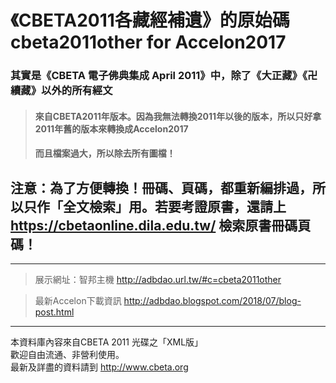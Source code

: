 # 《CBETA2011各藏經補遺》的原始碼 cbeta2011other for Accelon2017  

### 其實是《CBETA 電子佛典集成 April 2011》中，除了《大正藏》《卍續藏》以外的所有經文  

> #### 來自CBETA2011年版本。因為我無法轉換2011年以後的版本，所以只好拿2011年舊的版本來轉換成Accelon2017  
> #### 而且檔案過大，所以除去所有圖檔！  
## 注意：為了方便轉換！冊碼、頁碼，都重新編排過，所以只作「全文檢索」用。若要考證原書，還請上 https://cbetaonline.dila.edu.tw/ 檢索原書冊碼頁碼！  
---  
> 展示網址：智邦主機 http://adbdao.url.tw/#c=cbeta2011other  
  
> 最新Accelon下載資訊 http://adbdao.blogspot.com/2018/07/blog-post.html  
---  
本資料庫內容來自CBETA 2011 光碟之「XML版」  
歡迎自由流通、非營利使用。  
最新及詳盡的資料請到 http://www.cbeta.org  